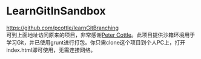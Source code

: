 # LearnGitInSandbox
https://github.com/pcottle/learnGitBranching  
可到上面地址访问原来的项目，非常感谢[Peter Cottle](https://github.com/pcottle)。此项目提供沙箱环境用于学习Git，并已使用grunt进行打包。你只需clone这个项目到个人PC上，打开index.html即可使用，无需连接网络。
